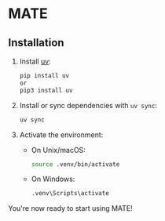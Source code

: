 # MATE
## Installation

1. Install [uv](https://github.com/astral-sh/uv):

    ```bash
    pip install uv
    or
    pip3 install uv
    ```

4. Install or sync dependencies with `uv sync`:

    ```bash
    uv sync
    ```

3. Activate the environment:

    - On Unix/macOS:

      ```bash
      source .venv/bin/activate
      ```

    - On Windows:

      ```cmd
      .venv\Scripts\activate
      ```



You're now ready to start using MATE!
